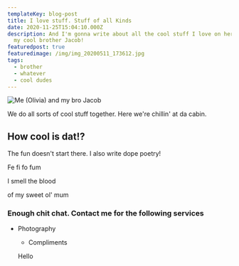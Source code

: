```yaml
---
templateKey: blog-post
title: I love stuff. Stuff of all Kinds
date: 2020-11-25T15:04:10.000Z
description: And I'm gonna write about all the cool stuff I love on here. Like
  my cool brother Jacob!
featuredpost: true
featuredimage: /img/img_20200511_173612.jpg
tags:
  - brother
  - whatever
  - cool dudes
---
```

![Me (Olivia) and my bro Jacob](/img/img_20200511_173612.jpg)

We do all sorts of cool stuff together. Here we're chillin' at da cabin.

## How cool is dat!?

The fun doesn't start there. I also write dope poetry!

Fe fi fo fum

I smell the blood 

of my sweet ol' mum



### Enough chit chat. Contact me for the following services

* Photography

  * Compliments

  Hello